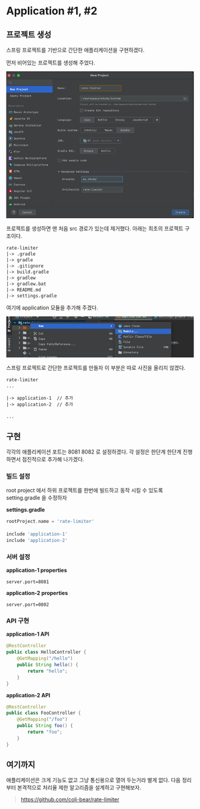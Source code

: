 # Application #1, #2

## 프로젝트 생성

스프링 프로젝트를 기반으로 간단한 애플리케이션을 구현하겠다.

먼저 비어있는 프로젝트를 생성해 주었다.

![](../public/application/rate-limiter-root-create.png)

프로젝트를 생성하면 맨 처음 src 경로가 있는데 제거했다.
아래는 최초의 프로젝트 구조이다.

```text
rate-limiter
|-> .gradle
|-> gradle
|-> .gitignore
|-> build.gradle
|-> gradlew
|-> gradlew.bat
|-> README.md
|-> settings.gradle  
```

여기에 application 모듈을 추가해 주겠다.

![img.png](rate-limiter-create-module-application.png)

스프링 프로젝트로 간단한 프로젝트를 만들자 이 부분은 따로 사진을 올리지 않겠다.

```text
rate-limiter
...

|-> application-1  // 추가
|-> application-2  // 추가

...
```

## 구현

각각의 애플리케이션 포트는 8081 8082 로 설정하겠다.
각 설정은 한단계 한단계 진행하면서 점진적으로 추가해 나가겠다.
### 빌드 설정
root project 에서 하위 프로젝트를 한번에 빌드하고 동작 시킬 수 있도록 setting.gradle 을 수정하자

**settings.gradle**
```groovy
rootProject.name = 'rate-limiter'

include 'application-1'
include 'application-2'
```

### 서버 설정

**application-1 properties**

```properties
server.port=8081 
```

**application-2 properties**

```properties
server.port=0802 
```

### API 구현 

**application-1 API**
```java
@RestController
public class HelloController {
    @GetMapping("/hello")
    public String hello() {
        return "hello";
    }
}
```

**application-2 API**
```java
@RestController
public class FooController {
    @GetMapping("/foo")
    public String foo() {
        return "foo";
    }
}
```

## 여기까지 

애플리케이션은 크게 기능도 없고 그냥 통신용으로 열어 두는거라 별게 없다. 다음 정리부터 본격적으로 처리율 제한 알고리즘을 설계하고 구현해보자.

> https://github.com/coli-bear/rate-limiter
